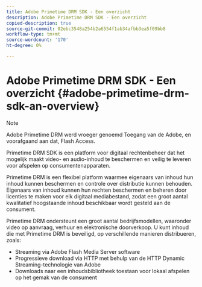 ```yaml
---
title: Adobe Primetime DRM SDK - Een overzicht
description: Adobe Primetime DRM SDK - Een overzicht
copied-description: true
source-git-commit: 02ebc3548a254b2a6554f1ab34afbb3ea5f09bb8
workflow-type: tm+mt
source-wordcount: '170'
ht-degree: 0%

---
```


# Adobe Primetime DRM SDK - Een overzicht {#adobe-primetime-drm-sdk-an-overview}

>[!NOTE]
>
>Adobe Primetime DRM werd vroeger genoemd Toegang van de Adobe, en voorafgaand aan dat, Flash Access.

Primetime DRM SDK is een platform voor digitaal rechtenbeheer dat het mogelijk maakt video- en audio-inhoud te beschermen en veilig te leveren voor afspelen op consumentenapparaten.

Primetime DRM is een flexibel platform waarmee eigenaars van inhoud hun inhoud kunnen beschermen en controle over distributie kunnen behouden. Eigenaars van inhoud kunnen hun rechten beschermen en beheren door licenties te maken voor elk digitaal mediabestand, zodat een groot aantal kwalitatief hoogstaande inhoud beschikbaar wordt gesteld aan de consument.

Primetime DRM ondersteunt een groot aantal bedrijfsmodellen, waaronder video op aanvraag, verhuur en elektronische doorverkoop. U kunt inhoud die met Primetime DRM is beveiligd, op verschillende manieren distribueren, zoals:

* Streaming via Adobe Flash Media Server software
* Progressieve download via HTTP met behulp van de HTTP Dynamic Streaming-technologie van Adobe
* Downloads naar een inhoudsbibliotheek toestaan voor lokaal afspelen op het gemak van de consument
